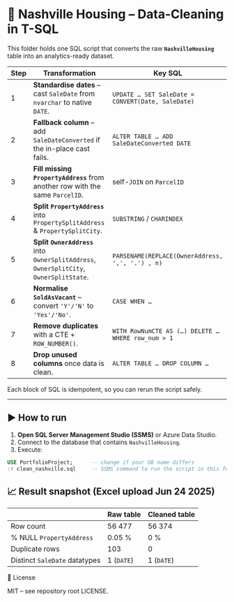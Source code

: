 # 🧹 Nashville Housing – Data-Cleaning in T-SQL

This folder holds one SQL script that converts the raw **`NashvilleHousing`** table
into an analytics-ready dataset.

| Step | Transformation | Key SQL |
|------|----------------|---------|
| 1 | **Standardise dates** – cast `SaleDate` from `nvarchar` to native `DATE`. | `UPDATE … SET SaleDate = CONVERT(Date, SaleDate)` |
| 2 | **Fallback column** – add `SaleDateConverted` if the in-place cast fails. | `ALTER TABLE … ADD SaleDateConverted DATE` |
| 3 | **Fill missing `PropertyAddress`** from another row with the same `ParcelID`. | self-`JOIN` on `ParcelID` |
| 4 | **Split `PropertyAddress`** into `PropertySplitAddress` & `PropertySplitCity`. | `SUBSTRING` / `CHARINDEX` |
| 5 | **Split `OwnerAddress`** into `OwnerSplitAddress`, `OwnerSplitCity`, `OwnerSplitState`. | `PARSENAME(REPLACE(OwnerAddress, ',', '.') , n)` |
| 6 | **Normalise `SoldAsVacant`** – convert `'Y'/'N'` to `'Yes'/'No'`. | `CASE WHEN …` |
| 7 | **Remove duplicates** with a CTE + `ROW_NUMBER()`. | `WITH RowNumCTE AS (…) DELETE … WHERE row_num > 1` |
| 8 | **Drop unused columns** once data is clean. | `ALTER TABLE … DROP COLUMN …` |

Each block of SQL is idempotent, so you can rerun the script safely.

---

## ▶️ How to run

1. **Open SQL Server Management Studio (SSMS)** or Azure Data Studio.  
2. Connect to the database that contains `NashvilleHousing`.  
3. Execute:

```sql
USE PortfolioProject;      -- change if your DB name differs
:r clean_nashville.sql     -- SSMS command to run the script in this folder
```  
## 📈 Result snapshot (Excel upload Jun 24 2025)

| | Raw table | Cleaned table |
|---|-----------|--------------|
| Row count | 56 477 | 56 374 |
| % NULL `PropertyAddress` | 0.05 % | 0 % |
| Duplicate rows | 103 | 0 |
| Distinct `SaleDate` datatypes | 1 (`DATE`) | 1 (`DATE`) |


📜 License

MIT – see repository root LICENSE.

